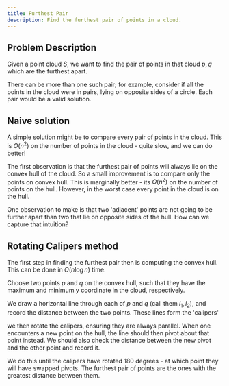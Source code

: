 ```yaml
---
title: Furthest Pair
description: Find the furthest pair of points in a cloud.
---
```


## Problem Description

Given a point cloud $S$, we want to find the pair of points in that cloud $p, q$ which are the furthest apart.

There can be more than one such pair; for example, consider if all the points in the cloud were in pairs, lying on opposite sides of a circle. Each pair would be a valid solution.

## Naive solution

A simple solution might be to compare every pair of points in the cloud. This is $O(n^2)$ on the number of points in the cloud - quite slow, and we can do better!

The first observation is that the furthest pair of points will always lie on the convex hull of the cloud. So a small improvement is to compare only the points on convex hull. This is marginally better - its $O(n^2)$ on the number of points on the hull. However, in the worst case every point in the cloud is on the hull.

One observation to make is that two 'adjacent' points are not going to be further apart than two that lie on opposite sides of the hull. How can we capture that intuition?

## Rotating Calipers method

The first step in finding the furthest pair then is computing the convex hull. This can be done in $O(n \log n)$ time.

Choose two points $p$ and $q$ on the convex hull, such that they have the maximum and minimum y coordinate in the cloud, respectively.

We draw a horizontal line through each of $p$ and $q$ (call them $l_1, l_2$), and record the distance between the two points. These lines form the 'calipers'

we then rotate the calipers, ensuring they are always parallel. When one encounters a new point on the hull, the line should then pivot about that point instead. We should also check the distance between the new pivot and the other point and record it.

We do this until the calipers have rotated 180 degrees - at which point they will have swapped pivots. The furthest pair of points are the ones with the greatest distance between them.
